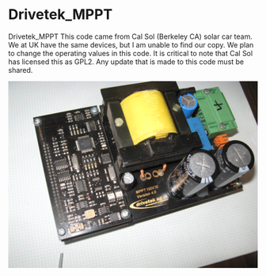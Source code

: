 Drivetek_MPPT
=============

Drivetek_MPPT This code came from Cal Sol (Berkeley CA) solar car team. We at UK have the same devices, but I am unable to find our copy. We plan to change the operating values in this code.  It is critical to note that Cal Sol has licensed this as GPL2. Any update that is made to this code must be shared. 


![Drive-tek mppt Version 4](img/device.JPG)
